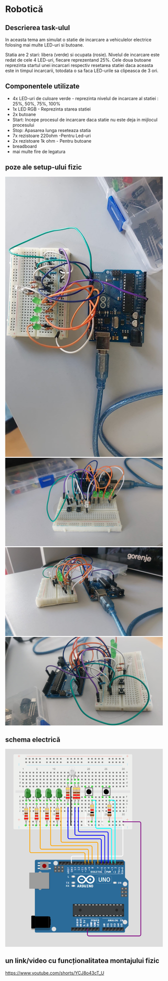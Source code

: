 
# Robotică

## Descrierea task-ulul

In aceasta tema am simulat o statie de incarcare a vehiculelor electrice folosing mai multe LED-uri si butoane. 

Statia are 2 stari: libera (verde) si ocupata (rosie). Nivelul de incarcare este redat de cele 4 LED-uri, fiecare
reprezentand 25%. Cele doua butoane reprezinta startul unei incarcari respectiv resetarea statiei daca aceasta este 
in timpul incarcarii, totodata o sa faca LED-urile sa clipeasca de 3 ori.

## Componentele utilizate

* 4x LED-uri de culoare verde - reprezinta nivelul de incarcare al statiei : 25%, 50%, 75%, 100%
* 1x LED RGB - Reprezinta starea statiei
* 2x butoane
* Start: Incepe procesul de incarcare daca statie nu este deja in mijlocul procesului
* Stop: Apasarea lunga reseteaza statia
* 7x rezistoare 220ohm -Pentru Led-uri 
* 2x rezistoare 1k ohm - Pentru butoane
* breadboard
* mai multe fire de legatura

## poze ale setup-ului fizic
![IMG1](imagini/imag1.png)
![IMG2](imagini/imag2.png)
![IMG3](imagini/imag3.png)
![IMG4](imagini/imag4.png)

## schema electrică
![IMG5](imagini/imag5.png)

## un link/video cu funcționalitatea montajului fizic

https://www.youtube.com/shorts/YCJ8o43cT_U

